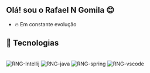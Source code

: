 ## Olá! sou o Rafael N Gomila 😊

- 🔥 Em constante evolução

<!--<div align="center">
  <a href="https://github.com/RafaelRNG">
  <img height="180em" src="https://github-readme-stats.vercel.app/api?username=RafaelRNG&show_icons=true&theme=material-palenight&include_all_commits=true&count_private=true"/>
  <img height="180em" src="https://github-readme-stats.vercel.app/api/top-langs/?username=RafaelRNG&layout=compact&langs_count=7&theme=material-palenight"/>
</div> -->
  
  ## 🚀 Tecnologias 
  
  <div style="display: inline_block"><br>
    <img align="center" alt="RNG-Intellij" height="25" width="80" src="https://img.shields.io/badge/IntelliJ_IDEA-000000.svg?style=for-the-badge&logo=intellij-         idea&logoColor=white">
    <img align="center" alt="RNG-java" height="25" width="80" src="https://img.shields.io/badge/-Java-007396?style=flat-square&logo=java">
    <img align="center" alt="RNG-spring" height="25" width="80" src="https://img.shields.io/badge/Spring-6DB33F?style=for-the-badge&logo=spring&logoColor=white">
    <img align="center" alt="RNG-vscode" height="25" width="80" src="https://img.shields.io/badge/VSCode-0078D4?style=for-the-badge&logo=visual%20studio%20code&logoColor=white">
  <!--
   <img align="center" alt="RNG-html5" height="25" width="80" src="https://img.shields.io/badge/HTML5-E34F26?style=for-the-badge&logo=html5&logoColor=white">
    <img align="center" alt="RNG-css3" height="25" width="80" src="https://img.shields.io/badge/CSS3-1572B6?style=for-the-badge&logo=css3&logoColor=white">
    <img align="center" alt="RNG-node" height="25" width="80" src="https://img.shields.io/badge/Node.js-339933?style=for-the-badge&logo=nodedotjs&logoColor=white">
    <img align="center" alt="RNG-javascript" height="25" width="80" src="https://img.shields.io/badge/JavaScript-323330?style=for-the-badge&logo=javascript&logoColor=F7DF1E">
    <img align="center" alt="RNG-typescript" height="25" width="80" src="https://img.shields.io/badge/TypeScript-007ACC?style=for-the-badge&logo=typescript&logoColor=white">
    <img align="center" alt="RNG-angular" height="25" width="80" src="https://img.shields.io/badge/Angular-DD0031?style=for-the-badge&logo=angular&logoColor=whit">
 
-->   
</div>
  
  ## 📧 Contato 
  
  <div>  
    <a href = "mailto:rafael.gomila@hotmail.com">
      <img src="https://img.shields.io/badge/-Hotmail-%23333?style=for-the-badge&logo=gmail&logoColor=white" target="_blank">
    </a>
    <a href="https://www.linkedin.com/in/rafael-neves-gomila-9bb211203/" target="_blank">
      <img src="https://img.shields.io/badge/-LinkedIn-%230077B5?style=for-the-badge&logo=linkedin&logoColor=white" target="_blank"></a> 
</div>

  ![snake gif](https://github.com/RafaelRNG/RafaelRNG/blob/output/github-contribution-grid-snake.svg)

